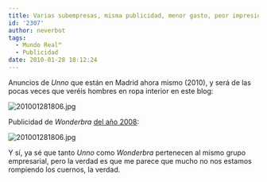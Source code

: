 ```yaml
---
title: Varias subempresas, misma publicidad, menor gasto, peor impresión
id: '2307'
author: neverbot
tags:
  - Mundo Real™
  - Publicidad
date: 2010-01-28 18:12:24
---
```


Anuncios de _Unno_ que están en Madrid ahora mismo (2010), y será de las pocas veces que veréis hombres en ropa interior en este blog:

![201001281806.jpg](./2010012818061.jpg)

Publicidad de _Wonderbra_ [del año 2008](http://www.puromarketing.com/24/4949/la-nueva-campana-wonderbra-mas-explosiva-que-nunca.html):

  

![201001281806.jpg](./201001281806.jpg)  

Y sí, ya sé que tanto _Unno_ como _Wonderbra_ pertenecen al mismo grupo empresarial, pero la verdad es que me parece que mucho no nos estamos rompiendo los cuernos, la verdad.